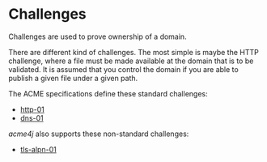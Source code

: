 # Challenges

Challenges are used to prove ownership of a domain.

There are different kind of challenges. The most simple is maybe the HTTP challenge, where a file must be made available at the domain that is to be validated. It is assumed that you control the domain if you are able to publish a given file under a given path.

The ACME specifications define these standard challenges:

* [http-01](./http-01.html)
* [dns-01](./dns-01.html)

_acme4j_ also supports these non-standard challenges:

* [tls-alpn-01](./tls-alpn-01.html)